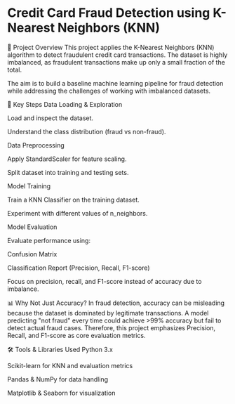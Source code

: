 # Credit Card Fraud Detection using K-Nearest Neighbors (KNN)
📌 Project Overview
This project applies the K-Nearest Neighbors (KNN) algorithm to detect fraudulent credit card transactions.
The dataset is highly imbalanced, as fraudulent transactions make up only a small fraction of the total.

The aim is to build a baseline machine learning pipeline for fraud detection while addressing the challenges of working with imbalanced datasets.

📂 Key Steps
Data Loading & Exploration

Load and inspect the dataset.

Understand the class distribution (fraud vs non-fraud).

Data Preprocessing

Apply StandardScaler for feature scaling.

Split dataset into training and testing sets.

Model Training

Train a KNN Classifier on the training dataset.

Experiment with different values of n_neighbors.

Model Evaluation

Evaluate performance using:

Confusion Matrix

Classification Report (Precision, Recall, F1-score)

Focus on precision, recall, and F1-score instead of accuracy due to imbalance.

📊 Why Not Just Accuracy?
In fraud detection, accuracy can be misleading because the dataset is dominated by legitimate transactions.
A model predicting "not fraud" every time could achieve >99% accuracy but fail to detect actual fraud cases.
Therefore, this project emphasizes Precision, Recall, and F1-score as core evaluation metrics.

🛠️ Tools & Libraries Used
Python 3.x

Scikit-learn for KNN and evaluation metrics

Pandas & NumPy for data handling

Matplotlib & Seaborn for visualization

